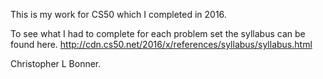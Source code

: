 This is my work for CS50 which I completed in 2016.

To see what I had to complete for each problem set the syllabus can be found here.
http://cdn.cs50.net/2016/x/references/syllabus/syllabus.html

Christopher L Bonner.

